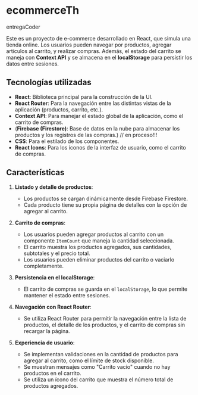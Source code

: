 # ecommerceTh
 entregaCoder

Este es un proyecto de e-commerce desarrollado en React, que simula una tienda online. Los usuarios pueden navegar por productos, agregar artículos al carrito, y realizar compras. Además, el estado del carrito se maneja con **Context API** y se almacena en el **localStorage** para persistir los datos entre sesiones.

## Tecnologías utilizadas

- **React**: Biblioteca principal para la construcción de la UI.
- **React Router**: Para la navegación entre las distintas vistas de la aplicación (productos, carrito, etc.).
- **Context API**: Para manejar el estado global de la aplicación, como el carrito de compras.
- (**Firebase (Firestore)**: Base de datos en la nube para almacenar los productos y los registros de las compras.) // en proceso!!!
- **CSS**: Para el estilado de los componentes.
- **React Icons**: Para los íconos de la interfaz de usuario, como el carrito de compras.

## Características

1. **Listado y detalle de productos**:
   - Los productos se cargan dinámicamente desde Firebase Firestore.
   - Cada producto tiene su propia página de detalles con la opción de agregar al carrito.

2. **Carrito de compras**:
   - Los usuarios pueden agregar productos al carrito con un componente `ItemCount` que maneja la cantidad seleccionada.
   - El carrito muestra los productos agregados, sus cantidades, subtotales y el precio total.
   - Los usuarios pueden eliminar productos del carrito o vaciarlo completamente.

3. **Persistencia en el localStorage**:
   - El carrito de compras se guarda en el `localStorage`, lo que permite mantener el estado entre sesiones.

4. **Navegación con React Router**:
   - Se utiliza React Router para permitir la navegación entre la lista de productos, el detalle de los productos, y el carrito de compras sin recargar la página.

5. **Experiencia de usuario**:
   - Se implementan validaciones en la cantidad de productos para agregar al carrito, como el límite de stock disponible.
   - Se muestran mensajes como "Carrito vacío" cuando no hay productos en el carrito.
   - Se utiliza un ícono del carrito que muestra el número total de productos agregados.


